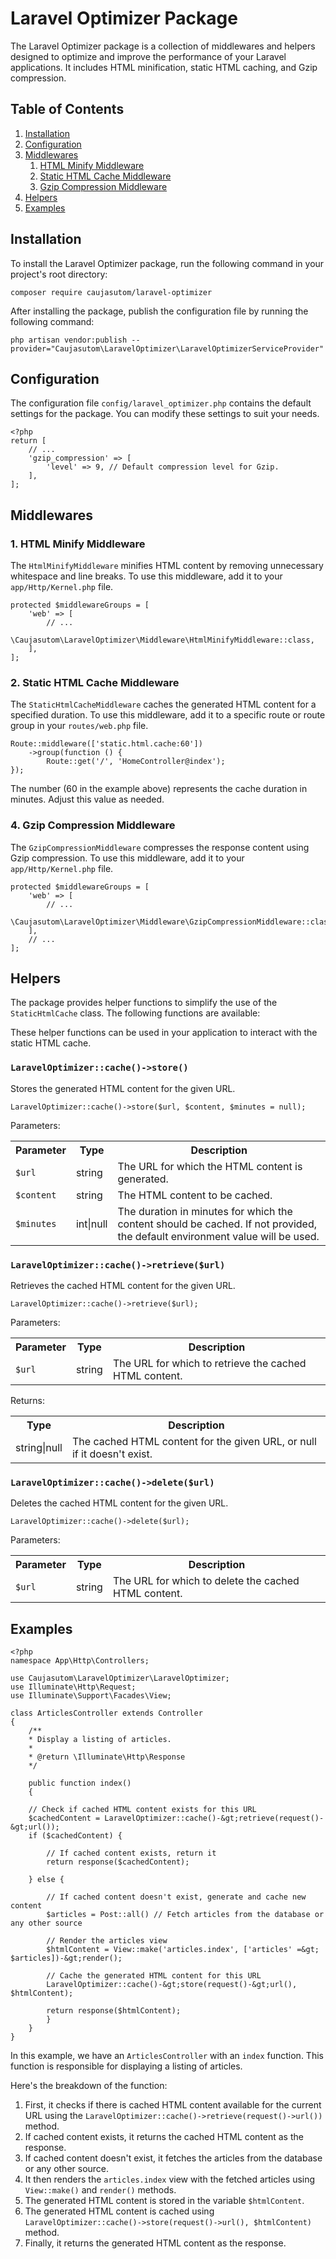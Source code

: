 <h1>Laravel Optimizer Package</h1>  
<p>
The Laravel Optimizer package is a collection of middlewares and helpers designed to optimize and improve the performance of your Laravel applications. It includes HTML minification,  static HTML caching, and Gzip compression.
</p>  
<h2>Table of Contents</h2>  
<ol>  
    <li><a href="#installation">Installation</a></li>  
    <li><a href="#configuration">Configuration</a></li>  
    <li>
        <a href="#middlewares">Middlewares</a>  
        <ol>  
            <li><a href="#html-minify-middleware">HTML Minify Middleware</a></li>  
            <li><a href="#static-html-cache-middleware">Static HTML Cache Middleware</a></li>  
            <li><a href="#gzip-compression-middleware">Gzip Compression Middleware</a></li>  
        </ol>  
    </li>
    <li><a href="#helpers">Helpers</a></li>
    <li><a href="#examples">Examples</a></li>
</ol>  
<h2 id="installation">Installation</h2>  
<p> To install the Laravel Optimizer package, run the following command in your project's root directory: </p>  
<pre><code>composer require caujasutom/laravel-optimizer</code></pre>  
<p> After installing the package, publish the configuration file by running the following command: </p>  
<pre><code>php artisan vendor:publish --provider="Caujasutom\LaravelOptimizer\LaravelOptimizerServiceProvider"
</code></pre>  
<h2 id="configuration">Configuration</h2>  
<p>
The configuration file <code>config/laravel_optimizer.php</code> contains the default  
settings for the package. You can modify these settings to suit your needs.
</p>  
<pre><code>&lt;?php 
return [
    // ...
    'gzip_compression' => [
        'level' => 9, // Default compression level for Gzip.
    ],
];</code></pre>  
<h2 id="middlewares">Middlewares</h2>  
<h3 id="html-minify-middleware">1. HTML Minify Middleware</h3>  
<p> The <code>HtmlMinifyMiddleware</code> minifies HTML content by removing unnecessary whitespace and line breaks. To use this middleware, add it to your <code>app/Http/Kernel.php</code> file. </p>  
<pre><code>protected $middlewareGroups = [
    'web' => [
        // ...
        \Caujasutom\LaravelOptimizer\Middleware\HtmlMinifyMiddleware::class,
    ],
];</code></pre>  
<h3 id="static-html-cache-middleware">2. Static HTML Cache Middleware</h3>  
<p> The <code>StaticHtmlCacheMiddleware</code> caches the generated HTML content
for a specified duration. To use this middleware, add it to a specific route or route group in your <code>routes/web.php</code>  
file. </p>  
<pre><code>Route::middleware(['static.html.cache:60'])
    ->group(function () {
        Route::get('/', 'HomeController@index');
});</code></pre>  
<p>
The number (60 in the example above) represents the cache duration
in minutes. Adjust this value as needed.
</p>
<h3 id="gzip-compression-middleware">4. Gzip Compression Middleware</h3>  
<p>
The <code>GzipCompressionMiddleware</code> compresses the response content using Gzip compression. To use this middleware, add it to your <code>app/Http/Kernel.php</code> file.
</p>  
<pre><code>protected $middlewareGroups = [
    'web' => [
        // ...
        \Caujasutom\LaravelOptimizer\Middleware\GzipCompressionMiddleware::class,
    ],
    // ... 
];</code></pre>  
<h2 id="helpers">Helpers</h2>  
<p>
The package provides helper  functions
to simplify the use of the <code>StaticHtmlCache</code> class. The following functions are available:
</p>  

<p>
    These helper functions can be used in your application to interact with the static HTML cache.
</p>
<h3><code>LaravelOptimizer::cache()->store()</code></h3>
<p>Stores the generated HTML content for the given URL.</p>
<pre><code>LaravelOptimizer::cache()-&gt;store($url, $content, $minutes = null);</code></pre>
<p>Parameters:</p>
<table>
    <tr>
        <th>Parameter</th>
        <th>Type</th>
        <th>Description</th>
    </tr>
    <tr>
        <td><code>$url</code></td>
        <td>string</td>
        <td>The URL for which the HTML content is generated.</td>
    </tr>
    <tr>
        <td><code>$content</code></td>
        <td>string</td>
        <td>The HTML content to be cached.</td>
    </tr>
    <tr>
        <td><code>$minutes</code></td>
        <td>int|null</td>
        <td>The duration in minutes for which the content should be cached. If not provided, the default environment value will be used.</td>
    </tr>
</table>

<h3><code>LaravelOptimizer::cache()->retrieve($url)</code></h3>
<p>Retrieves the cached HTML content for the given URL.</p>
<pre><code>LaravelOptimizer::cache()-&gt;retrieve($url);</code></pre>
<p>Parameters:</p>
<table>
    <tr>
        <th>Parameter</th>
        <th>Type</th>
        <th>Description</th>
    </tr>
    <tr>
        <td><code>$url</code></td>
        <td>string</td>
        <td>The URL for which to retrieve the cached HTML content.</td>
    </tr>
</table>
<p>Returns:</p>
<table>
    <tr>
        <th>Type</th>
        <th>Description</th>
    </tr>
    <tr>
        <td>string|null</td>
        <td>The cached HTML content for the given URL, or null if it doesn't exist.</td>
    </tr>
</table>

<h3><code>LaravelOptimizer::cache()->delete($url)</code></h3>
<p>Deletes the cached HTML content for the given URL.</p>
<pre><code>LaravelOptimizer::cache()-&gt;delete($url);</code></pre>
<p>Parameters:</p>
<table>
    <tr>
        <th>Parameter</th>
        <th>Type</th>
        <th>Description</th>
    </tr>
    <tr>
        <td><code>$url</code></td>
        <td>string</td>
        <td>The URL for which to delete the cached HTML content.</td>
    </tr>
</table>
<h2 id="examples">Examples</h2>

````
<?php
namespace App\Http\Controllers;

use Caujasutom\LaravelOptimizer\LaravelOptimizer;
use Illuminate\Http\Request;
use Illuminate\Support\Facades\View;

class ArticlesController extends Controller
{
    /**
    * Display a listing of articles.
    * 
    * @return \Illuminate\Http\Response
    */
    
    public function index()
    {
    
    // Check if cached HTML content exists for this URL
    $cachedContent = LaravelOptimizer::cache()-&gt;retrieve(request()-&gt;url());
    if ($cachedContent) {
    
        // If cached content exists, return it
        return response($cachedContent);
        
    } else {
    
        // If cached content doesn't exist, generate and cache new content
        $articles = Post::all() // Fetch articles from the database or any other source
        
        // Render the articles view
        $htmlContent = View::make('articles.index', ['articles' =&gt; $articles])-&gt;render();
        
        // Cache the generated HTML content for this URL
        LaravelOptimizer::cache()-&gt;store(request()-&gt;url(), $htmlContent);
        
        return response($htmlContent);
        }
    }
}
````
<p>In this example, we have an <code>ArticlesController</code> with an <code>index</code> function. This function is responsible for displaying a listing of articles.</p>
<p>Here's the breakdown of the function:</p>
<ol>
    <li>First, it checks if there is cached HTML content available for the current URL using the <code>LaravelOptimizer::cache()-&gt;retrieve(request()-&gt;url())</code> method.</li>
    <li>If cached content exists, it returns the cached HTML content as the response.</li>
    <li>If cached content doesn't exist, it fetches the articles from the database or any other source.</li>
    <li>It then renders the <code>articles.index</code> view with the fetched articles using <code>View::make()</code> and <code>render()</code> methods.</li>
    <li>The generated HTML content is stored in the variable <code>$htmlContent</code>.</li>
    <li>The generated HTML content is cached using <code>LaravelOptimizer::cache()-&gt;store(request()-&gt;url(), $htmlContent)</code> method.</li>
    <li>Finally, it returns the generated HTML content as the response.</li>
</ol>
